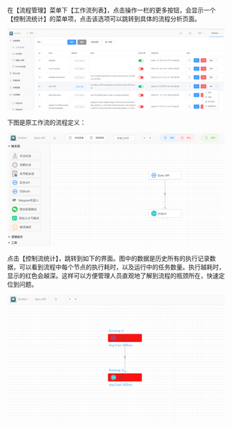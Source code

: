 在【流程管理】菜单下【工作流列表】，点击操作一栏的更多按钮，会显示一个【控制流统计】的菜单项，点击该选项可以跳转到具体的流程分析页面。

<img src="./img/control_flow_analysis_view.png" alt="control flow analysis view" title="控制流视角" style="zoom:50%;" />

下图是原工作流的流程定义：

<img src="./img/control_flow_analysis_workflow-1.png" alt="control flow analysis workflow"  title="流程定义" style="zoom:50%;" />

点击【控制流统计】，跳转到如下的界面。图中的数据是历史所有的执行记录数据，可以看到流程中每个节点的执行耗时，以及运行中的任务数量。执行越耗时，显示的红色会越深。这样可以方便管理人员直观地了解到流程的瓶颈所在，快速定位到问题。

<img src="./img/control_flow_analysis_workflow.png" alt="control flow analysis workflow" title="控制流统计" style="zoom:50%;" />